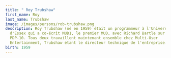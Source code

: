 ```yaml
---
title: " Roy Trubshaw"
first_name: Roy
last_name: Trubshaw
image: /images/persons/rob-trubshaw.png
description: Roy Trubshaw (né en 1959) était un programmeur à l'Université
  d'Essex qui a co-écrit MUD1, le premier MUD, avec Richard Bartle sur un DEC
  PDP-10. Tous deux travaillent maintenant ensemble chez Multi-User
  Entertainment, Trubshaw étant le directeur technique de l'entreprise.
birth: 1959
---
```

